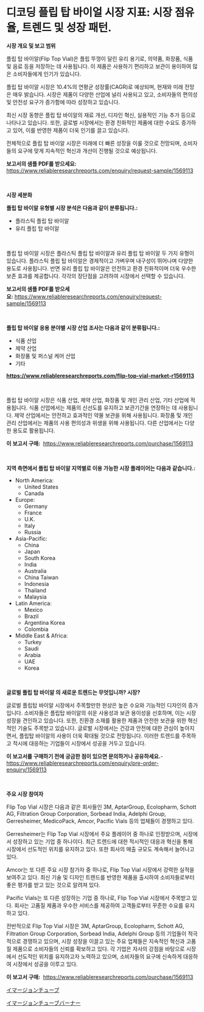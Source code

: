 <p><h1>디코딩 플립 탑 바이얼 시장 지표: 시장 점유율, 트렌드 및 성장 패턴.</h1></p><p><strong>시장 개요 및 보고 범위</strong></p>
<p><p>플립 탑 바이알(Flip Top Vial)은 플립 뚜껑이 달린 유리 용기로, 의약품, 화장품, 식품 및 음료 등을 저장하는 데 사용됩니다. 이 제품은 사용하기 편리하고 보관이 용이하여 많은 소비자들에게 인기가 있습니다.</p><p>플립 탑 바이알 시장은 10.4%의 연평균 성장률(CAGR)로 예상되며, 현재와 미래 전망은 매우 밝습니다. 시장은 제품이 다양한 산업에 널리 사용되고 있고, 소비자들의 편의성 및 안전성 요구가 증가함에 따라 성장하고 있습니다.</p><p>최신 시장 동향은 플립 탑 바이알의 재료 개선, 디자인 혁신, 실용적인 기능 추가 등으로 나타나고 있습니다. 또한, 글로벌 시장에서는 환경 친화적인 제품에 대한 수요도 증가하고 있어, 이를 반영한 제품이 더욱 인기를 끌고 있습니다.</p><p>전체적으로 플립 탑 바이알 시장은 미래에 더 빠른 성장을 이룰 것으로 전망되며, 소비자들의 요구에 맞게 지속적인 혁신과 개선이 진행될 것으로 예상됩니다.</p></p>
<p><strong>보고서의 샘플 PDF를 받으세요:</strong> <a href="https://www.reliableresearchreports.com/enquiry/request-sample/1569113">https://www.reliableresearchreports.com/enquiry/request-sample/1569113</a></p>
<p>&nbsp;</p>
<p><strong>시장 세분화</strong></p>
<p><strong>플립 탑 바이알 유형별 시장 분석은 다음과 같이 분류됩니다.:</strong></p>
<p><ul><li>플라스틱 플립 탑 바이알</li><li>유리 플립 탑 바이알</li></ul></p>
<p>&nbsp;</p>
<p><p>플립 탑 바이알 시장은 플라스틱 플립 탑 바이알과 유리 플립 탑 바이알 두 가지 유형이 있습니다. 플라스틱 플립 탑 바이알은 경제적이고 가벼우며 내구성이 뛰어나며 다양한 용도로 사용됩니다. 반면 유리 플립 탑 바이알은 안전하고 환경 친화적이며 더욱 우수한 보존 효과를 제공합니다. 각각의 장단점을 고려하여 시장에서 선택할 수 있습니다.</p></p>
<p><strong>보고서의 샘플 PDF를 받으세요:</strong>&nbsp;<a href="https://www.reliableresearchreports.com/enquiry/request-sample/1569113">https://www.reliableresearchreports.com/enquiry/request-sample/1569113</a></p>
<p>&nbsp;</p>
<p><strong> 플립 탑 바이알 응용 분야별 시장 산업 조사는 다음과 같이 분류됩니다.:</strong></p>
<p><ul><li>식품 산업</li><li>제약 산업</li><li>화장품 및 퍼스널 케어 산업</li><li>기타</li></ul></p>
<p><strong><a href="https://www.reliableresearchreports.com/flip-top-vial-market-r1569113">https://www.reliableresearchreports.com/flip-top-vial-market-r1569113</a></strong></p>
<p>&nbsp;</p>
<p><p>플립 탑 바이알 시장은 식품 산업, 제약 산업, 화장품 및 개인 관리 산업, 기타 산업에 적용됩니다. 식품 산업에서는 제품의 신선도를 유지하고 보관기간을 연장하는 데 사용됩니다. 제약 산업에서는 안전하고 효과적인 약물 보관을 위해 사용됩니다. 화장품 및 개인 관리 산업에서는 제품의 사용 편의성과 위생을 위해 사용됩니다. 다른 산업에서는 다양한 용도로 활용됩니다.</p></p>
<p><strong>이 보고서 구매:</strong>&nbsp; <a href="https://www.reliableresearchreports.com/purchase/1569113">https://www.reliableresearchreports.com/purchase/1569113</a></p>
<p>&nbsp;</p>
<p><strong>지역 측면에서 플립 탑 바이알 지역별로 이용 가능한 시장 플레이어는 다음과 같습니다.:</strong></p>
<p><ul>
    <li>
        North America:
        <ul>
            <li>United States</li>
            <li>Canada</li>
        </ul>
    </li>
    <li>
        Europe:
        <ul>
            <li>Germany</li>
            <li>France</li>
            <li>U.K.</li>
            <li>Italy</li>
            <li>Russia</li>
        </ul>
    </li>
    <li>
        Asia-Pacific:
        <ul>
            <li>China</li>
            <li>Japan</li>
            <li>South Korea</li>
            <li>India</li>
            <li>Australia</li>
            <li>China Taiwan</li>
            <li>Indonesia</li>
            <li>Thailand</li>
            <li>Malaysia</li>
        </ul>
    </li>
    <li>
        Latin America:
        <ul>
            <li>Mexico</li>
            <li>Brazil</li>
            <li>Argentina Korea</li>
            <li>Colombia</li>
        </ul>
    </li>
    <li>
        Middle East & Africa:
        <ul>
            <li>Turkey</li>
            <li>Saudi</li>
            <li>Arabia</li>
            <li>UAE</li>
            <li>Korea</li>
        </ul>
    </li>
    </ul></p>
<p>&nbsp;</p>
<p><strong>글로벌 플립 탑 바이알 의 새로운 트렌드는 무엇입니까? 시장?</strong></p>
<p><p>글로벌 플립탑 바이알 시장에서 주목할만한 현상은 높은 수요와 기능적인 디자인의 증가입니다. 소비자들은 플립탑 바이알의 쉬운 사용성과 보관 용이성을 선호하며, 이는 시장 성장을 견인하고 있습니다. 또한, 친환경 소재를 활용한 제품과 안전한 보관을 위한 혁신적인 기술도 주목받고 있습니다. 글로벌 시장에서는 건강과 안전에 대한 관심이 높아지면서, 플립탑 바이알의 사용이 더욱 확대될 것으로 전망됩니다. 이러한 트렌드를 주목하고 적시에 대응하는 기업들이 시장에서 성공을 거두고 있습니다.</p></p>
<p><strong>이 보고서를 구매하기 전에 궁금한 점이 있으면 문의하거나 공유하세요.</strong>- <a href="https://www.reliableresearchreports.com/enquiry/pre-order-enquiry/1569113">https://www.reliableresearchreports.com/enquiry/pre-order-enquiry/1569113</a></p>
<p>&nbsp;</p>
<p><strong>주요 시장 참여자</strong></p>
<p><p>Flip Top Vial 시장은 다음과 같은 회사들인 3M, AptarGroup, Ecolopharm, Schott AG, Filtration Group Corporation, Sorbead India, Adelphi Group, Gerresheimer, MedicoPack, Amcor, Pacific Vials 등의 업체들이 경쟁하고 있다. </p><p>Gerresheimer는 Flip Top Vial 시장에서 주요 플레이어 중 하나로 인정받으며, 시장에서 성장하고 있는 기업 중 하나이다. 최근 트렌드에 대한 적시적인 대응과 혁신을 통해 시장에서 선도적인 위치를 유지하고 있다. 또한 회사의 매출 규모도 계속해서 늘어나고 있다. </p><p>Amcor는 또 다른 주요 시장 참가자 중 하나로, Flip Top Vial 시장에서 강력한 실적을 보여주고 있다. 최신 기술 및 디자인 트렌드를 반영한 제품을 출시하여 소비자들로부터 좋은 평가를 받고 있는 것으로 알려져 있다. </p><p>Pacific Vials는 또 다른 성장하는 기업 중 하나로, Flip Top Vial 시장에서 주목받고 있다. 회사는 고품질 제품과 우수한 서비스를 제공하여 고객들로부터 꾸준한 수요를 유지하고 있다. </p><p>전반적으로 Flip Top Vial 시장은 3M, AptarGroup, Ecolopharm, Schott AG, Filtration Group Corporation, Sorbead India, Adelphi Group 등의 기업들이 적극적으로 경쟁하고 있으며, 시장 성장을 이끌고 있는 주요 업체들은 지속적인 혁신과 고품질 제품으로 소비자들의 신뢰를 확보하고 있다. 각 기업은 자사의 강점을 바탕으로 시장에서 선도적인 위치를 유지하고자 노력하고 있으며, 소비자들의 요구에 신속하게 대응하여 시장에서 성공을 이루고 있다.</p></p>
<p><strong>이 보고서 구매:</strong>&nbsp;&nbsp;<a href="https://www.reliableresearchreports.com/purchase/1569113">https://www.reliableresearchreports.com/purchase/1569113</a></p>
<p><p><a href="https://github.com/luffiazaza/Market-Research-Report-List-1/blob/main/715877430239.md">イマージョンチューブ</a></p><p><a href="https://github.com/one-cool-chick/Market-Research-Report-List-1/blob/main/866608830240.md">イマージョンチューブバーナー</a></p></p>